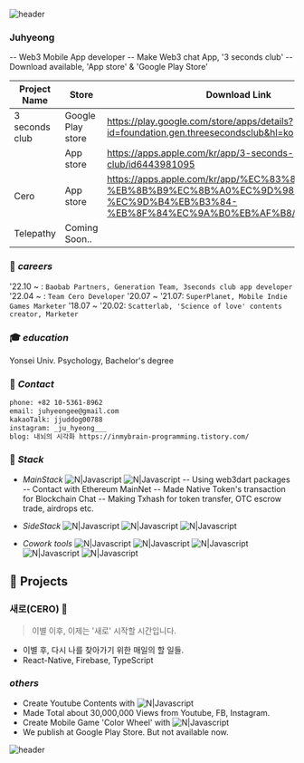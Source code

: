 ![header](https://capsule-render.vercel.app/api?type=Rect&color=auto&height=200&section=header&text=Welcome%20to%20juhyeong.dev.web3&fontSize=40)


### Juhyeong
-- Web3 Mobile App developer
-- Make Web3 chat App, '3 seconds club' 
-- Download available, 'App store' & 'Google Play Store'

| Project Name | Store  | Download Link
| ------ | ------ | --- 
|3 seconds club | Google Play store  | https://play.google.com/store/apps/details?id=foundation.gen.threesecondsclub&hl=ko 
| | App store | https://apps.apple.com/kr/app/3-seconds-club/id6443981095 
Cero | App store | https://apps.apple.com/kr/app/%EC%83%88%EB%A1%9C-%EB%8B%B9%EC%8B%A0%EC%9D%98-%EC%9D%B4%EB%B3%84-%EB%8F%84%EC%9A%B0%EB%AF%B8/id1643866155 |
| Telepathy | Coming Soon..  | 


### 💼 _careers_

'22.10 ~ : `Baobab Partners, Generation Team, 3seconds club app developer ` 
'22.04 ~ : `Team Cero Developer`
'20.07 ~ '21.07: `SuperPlanet, Mobile Indie Games Marketer`
'18.07 ~ '20.02: `Scatterlab, 'Science of love' contents creator, Marketer`

### 🎓 _education_

Yonsei Univ. Psychology, Bachelor's degree


### 📌 _Contact_  

```sh
phone: +82 10-5361-8962
email: juhyeongee@gmail.com
kakaoTalk: jjuddog00788
instagram: _ju_hyeong___
blog: 내뇌의 시각화 https://inmybrain-programming.tistory.com/
```

### 📌 _Stack_
- _MainStack_
![N|Javascript](https://img.shields.io/badge/flutter-02569B?style=for-the-badge&logo=flutter&logoColor=white) ![N|Javascript](https://img.shields.io/badge/dart-0175C2?style=for-the-badge&logo=dart&logoColor=white)
-- Using web3dart packages
-- Contact with Ethereum MainNet
-- Made Native Token's transaction for Blockchain Chat
-- Making Txhash for token transfer, OTC escrow trade, airdrops etc.

- _SideStack_
![N|Javascript](https://img.shields.io/badge/TypeScript-3178C6?style=for-the-badge&logo=typeScript&logoColor=white)       ![N|Javascript](https://img.shields.io/badge/React--Native-61DAFB?style=for-the-badge&logo=react&logoColor=white) 
 ![N|Javascript](https://img.shields.io/badge/Firebase-FFCA28?style=for-the-badge&logo=Firebase&logoColor=white) 

- _Cowork tools_
![N|Javascript](https://img.shields.io/badge/Github-181717?style=for-the-badge&logo=Github&logoColor=white)  ![N|Javascript](https://img.shields.io/badge/Notion-000000?style=for-the-badge&logo=Notion&logoColor=white)  ![N|Javascript](https://img.shields.io/badge/Figma-ED1A3A?style=for-the-badge&logo=Figma&logoColor=white) ![N|Javascript](https://img.shields.io/badge/VScode-007ACC?style=for-the-badge&logo=VisualStudioCode&logoColor=white) ![N|Javascript](https://img.shields.io/badge/Git-F05032?style=for-the-badge&logo=Git&logoColor=black)



## 📌 Projects 


### 새로(CERO) 🌱 
> 이별 이후, 이제는 '새로' 시작할 시간입니다. 

- 이별 후, 다시 나를 찾아가기 위한 매일의 할 일들. 
- React-Native, Firebase, TypeScript

###  _others_
- Create Youtube Contents with   ![N|Javascript](https://img.shields.io/badge/Final--Cut--Pro-f0f0f0?style=for-the-badge&logo=&logoColor=silver)
- Made Total about 30,000,000 Views from Youtube, FB, Instagram.
- Create Mobile Game 'Color Wheel' with ![N|Javascript](https://img.shields.io/badge/UnrealEngine-0E1128?style=for-the-badge&logo=UnrealEngine&logoColor=silver) 
- We publish at Google Play Store. But not available now.

![header](https://capsule-render.vercel.app/api?type=Rect&color=auto&height=300&section=footer&text=capsule%20render&fontSize=0)
